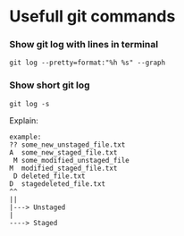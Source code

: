 # Usefull git commands

### Show git log with lines in terminal
```
git log --pretty=format:"%h %s" --graph
```


### Show short git log
```
git log -s
```
Explain:
```
example:
?? some_new_unstaged_file.txt
A  some_new_staged_file.txt
 M some_modified_unstaged_file
M  modified_staged_file.txt
 D deleted_file.txt
D  stagedeleted_file.txt
^^
||
|---> Unstaged
|
----> Staged
```